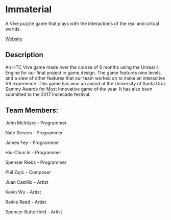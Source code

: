 # Immaterial
A Vive puzzle game that plays with the interactions of the real and virtual worlds.

[Website](https://immaterialgame.wordpress.com/)

## Description

An HTC Vive game made over the course of 6 months using the Unreal 4 Engine for our final project in game design. The game features nine levels, and a slew of other features that our team worked on to make an interactive VR experience. This game has won an award at the University of Santa Cruz Sammy Awards for Most Innovative game of the year. It has also been submitted to the 2017 Indiecade festival.

## Team Members:

John McIntyre - Programmer

Nate Sievers - Programmer

James Fey - Programmer

Hiu-Chun lo - Programmer

Spenser Riebs - Programmer

Phil Zajic - Composer

Juan Castillo - Artist

Kevin Wu - Artist

Rainie Reed - Artist

Spencer Butterfield - Artist

